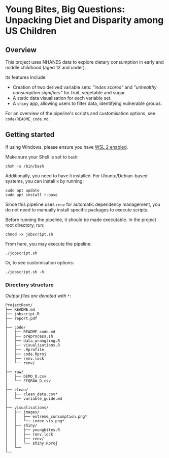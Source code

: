 # Young Bites, Big Questions: Unpacking Diet and Disparity among US Children

## Overview
This project uses NHANES data to explore dietary consumption in early and middle childhood (aged 12 and under).

Its features include:
* Creation of two derived variable sets: _"index scores"_ and _"unhealthy consumption signifiers"_ for fruit, vegetable and sugar.
* A static data visualisation for each variable set.
* A `shiny` app, allowing users to filter data, identifying vulnerable groups.

For an overview of the pipeline's scripts and customisation options, see `code/README_code.md`.


## Getting started

If using Windows, please ensure you have [WSL 2 enabled](https://learn.microsoft.com/en-us/windows/wsl/install). 

Make sure your Shell is set to `bash`:
```
chsh -s /bin/bash
```

Additionally, you need to have `R` installed. For Ubuntu/Debian-based systems, you can install `R` by running:
```
sudo apt update
sudo apt install r-base
```
Since this pipeline uses `renv` for automatic dependency management, you do not need to manually install specific packages to execute scripts. 

Before running the pipeline, it should be made executable. In the project root directory, run:
```
chmod +x jobscript.sh
```
From here, you may execute the pipeline:
```
./jobscript.sh
```
Or, to see customisation options:
```
./jobscript.sh -h
```

### Directory structure

*Output files are denoted with `*`*:

```
ProjectRoot/
├── README.md
├── jobscript.R
├── report.pdf
│
├── code/
│   ├── README_code.md
│   ├── preprocess.sh
│   ├── data_wrangling.R
│   ├── visualisations.R
│   ├── .Rprofile
│   ├── code.Rproj
│   ├── renv.lock
│   └── renv/
│
├── raw/
│   ├── DEMO_D.csv
│   └── FFQRAW_D.csv
│
├── clean/
│   ├── clean_data.csv*
│   └── variable_guide.md
│
├── visualisations/
│   ├── images/
│   │   ├── extreme_consumption.png*
│   │   └── index_vis.png*
│   ├── shiny/
│   │   ├── youngbites.R
│   │   ├── renv.lock
│   │   ├── renv/
│   │   └── shiny.Rproj
│   └── 
└── 